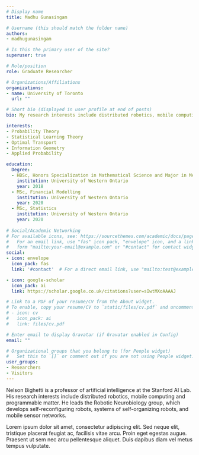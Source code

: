 ```yaml
---
# Display name
title: Madhu Gunasingam

# Username (this should match the folder name)
authors:
- madhugunasingam

# Is this the primary user of the site?
superuser: true

# Role/position
role: Graduate Researcher

# Organizations/Affiliations
organizations:
- name: University of Toronto
  url: ""

# Short bio (displayed in user profile at end of posts)
bio: My research interests include distributed robotics, mobile computing and programmable matter.

interests:
- Probability Theory
- Statistical Learning Theory
- Optimal Transport
- Information Geometry
- Applied Probability

education:
  Degree:
  - HBSc, Honors Specialization in Mathematical Science and Major in Medical Science
    institution: University of Western Ontario
    year: 2018
  - MSc, Financial Modelling
    institution: University of Western Ontario
    year: 2020
  - MSc, Statistics
    institution: University of Western Ontario
    year: 2020
    
# Social/Academic Networking
# For available icons, see: https://sourcethemes.com/academic/docs/page-builder/#icons
#   For an email link, use "fas" icon pack, "envelope" icon, and a link in the
#   form "mailto:your-email@example.com" or "#contact" for contact widget.
social:
- icon: envelope
  icon_pack: fas
  link: '#contact'  # For a direct email link, use "mailto:test@example.org".

- icon: google-scholar
  icon_pack: ai
  link: https://scholar.google.co.uk/citations?user=sIwtMXoAAAAJ

# Link to a PDF of your resume/CV from the About widget.
# To enable, copy your resume/CV to `static/files/cv.pdf` and uncomment the lines below.
# - icon: cv
#   icon_pack: ai
#   link: files/cv.pdf

# Enter email to display Gravatar (if Gravatar enabled in Config)
email: ""

# Organizational groups that you belong to (for People widget)
#   Set this to `[]` or comment out if you are not using People widget.
user_groups:
- Researchers
- Visitors
---
```


Nelson Bighetti is a professor of artificial intelligence at the Stanford AI Lab. His research interests include distributed robotics, mobile computing and programmable matter. He leads the Robotic Neurobiology group, which develops self-reconfiguring robots, systems of self-organizing robots, and mobile sensor networks.

Lorem ipsum dolor sit amet, consectetur adipiscing elit. Sed neque elit, tristique placerat feugiat ac, facilisis vitae arcu. Proin eget egestas augue. Praesent ut sem nec arcu pellentesque aliquet. Duis dapibus diam vel metus tempus vulputate.
